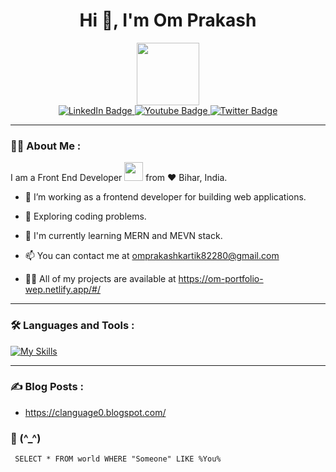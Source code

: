 <h1 align="center">Hi 👋, I'm Om Prakash</h1>

<div id="header" align="center">
  <img src="https://media.giphy.com/media/M9gbBd9nbDrOTu1Mqx/giphy.gif" width="100"/>
</div>

<div id="badges" align="center">
  <a href="https://www.linkedin.com/in/om-prakash-kumar-23507020a/">
    <img src="https://img.shields.io/badge/LinkedIn-blue?style=for-the-badge&logo=linkedin&logoColor=white" alt="LinkedIn Badge"/>
  </a>
  <a href="https://www.youtube.com/@ProgrammingOM">
    <img src="https://img.shields.io/badge/YouTube-red?style=for-the-badge&logo=youtube&logoColor=white" alt="Youtube Badge"/>
  </a>
  <a href="your-twitter-URL">
    <img src="https://img.shields.io/badge/Twitter-blue?style=for-the-badge&logo=twitter&logoColor=white" alt="Twitter Badge"/>
  </a>
</div>
<div id="badges" align="center">
  <img src="https://komarev.com/ghpvc/?username=kom50&style=flat-square&color=blue" alt=""/>
</div>
<hr/>

### :woman_technologist: About Me :

I am a Front End Developer <img src="https://media.giphy.com/media/WUlplcMpOCEmTGBtBW/giphy.gif" width="30"> from :heart: Bihar, India.

- :telescope: I’m working as a frontend developer for building web applications.

- :seedling: Exploring coding problems.

- :seedling: I'm currently learning MERN and MEVN stack.

- :mailbox: You can contact me at omprakashkartik82280@gmail.com
- 👨‍💻 All of my projects are available at https://om-portfolio-wep.netlify.app/#/

<hr/>

### :hammer_and_wrench: Languages and Tools : 
<div>
  
[![My Skills](https://skillicons.dev/icons?i=html,css,js,ts,react,materialui,redux,vue,nuxtjs,sass,tailwind,nodejs,express,mongodb,firebase,supabase,git,github,postman,vscode,vite,netlify,vercel,py,java)](https://skillicons.dev)

  
</div>
<hr/>





### :writing_hand: Blog Posts :
 - https://clanguage0.blogspot.com/


### 🤟 (^_^)
```
 SELECT * FROM world WHERE "Someone" LIKE %You%
